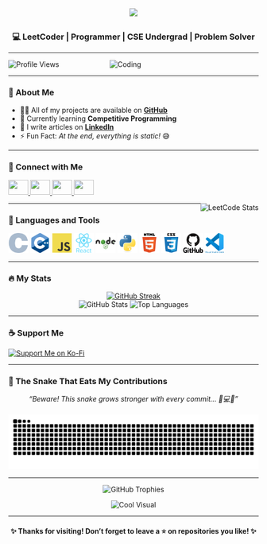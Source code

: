 <h1 align="center">
  <a href="https://git.io/typing-svg" target="_blank">
    <img src="https://readme-typing-svg.herokuapp.com?size=30&color=1A9AF7&center=true&vCenter=true&width=600&lines=Welcome+to+my+GitHub+Profile!;I'm+Manish+Kumar+Sah;A+Passionate+Programmer;I+❤️+Coding,+Math+and+Coffee;Let's+Build+Something+Awesome!">
  </a>
</h1>

<h3 align="center">💻 LeetCoder | Programmer | CSE Undergrad | Problem Solver</h3>

---

<img align="right" alt="Coding" width="300" src="https://camo.githubusercontent.com/2366b34bb903c09617990fb5fff4622f3e941349e846ddb7e73df872a9d21233/68747470733a2f2f63646e2e6472696262626c652e636f6d2f75736572732f3733303730332f73637265656e73686f74732f363538313234332f6176656e746f2e676966">

<p align="left">
  <img src="https://komarev.com/ghpvc/?username=manishkumar8312&label=Profile+Views&color=0e75b6&style=flat-square" alt="Profile Views"/>
</p>

---

### 🧠 About Me  

- 👨‍💻 All of my projects are available on [**GitHub**](https://github.com/manishkumar8312)  
- 🏅 Currently learning **Competitive Programming**  
- 📝 I write articles on [**LinkedIn**](https://www.linkedin.com/in/manish8312/)  
- ⚡ Fun Fact: *At the end, everything is static!* 😅  

---

### 🧩 Connect with Me  

<p align="left">
  <a href="https://www.linkedin.com/in/manish8312/" target="_blank">
    <img src="https://raw.githubusercontent.com/rahuldkjain/github-profile-readme-generator/master/src/images/icons/Social/linked-in-alt.svg" height="30" width="40" />
  </a>
  <a href="https://www.codechef.com/users/agile_door_14" target="_blank">
    <img src="https://cdn.jsdelivr.net/npm/simple-icons@3.1.0/icons/codechef.svg" height="30" width="40" />
  </a>
  <a href="https://leetcode.com/code_manish" target="_blank">
    <img src="https://raw.githubusercontent.com/rahuldkjain/github-profile-readme-generator/master/src/images/icons/Social/leet-code.svg" height="30" width="40" />
  </a>
  <a href="https://auth.geeksforgeeks.org/user/codeisfuvi4k" target="_blank">
    <img src="https://raw.githubusercontent.com/rahuldkjain/github-profile-readme-generator/master/src/images/icons/Social/geeks-for-geeks.svg" height="30" width="40" />
  </a>
</p>

<a href="https://leetcode.com/u/code_manish/" target="_blank">
  <img align="right" src="https://leetcard.jacoblin.cool/code_manish?hide=ranking&border=0&radius=21" alt="LeetCode Stats">
</a>

---

### 🧰 Languages and Tools  

<p align="left">
  <a href="https://www.cprogramming.com/" target="_blank"><img src="https://raw.githubusercontent.com/devicons/devicon/master/icons/c/c-original.svg" width="40" height="40" /></a>
  <a href="https://www.w3schools.com/cpp/" target="_blank"><img src="https://raw.githubusercontent.com/devicons/devicon/master/icons/cplusplus/cplusplus-original.svg" width="40" height="40" /></a>
  <a href="https://developer.mozilla.org/en-US/docs/Web/JavaScript" target="_blank"><img src="https://raw.githubusercontent.com/devicons/devicon/master/icons/javascript/javascript-original.svg" width="40" height="40" /></a>
  <a href="https://reactjs.org/" target="_blank"><img src="https://raw.githubusercontent.com/devicons/devicon/master/icons/react/react-original-wordmark.svg" width="40" height="40" /></a>
  <a href="https://nodejs.org" target="_blank"><img src="https://raw.githubusercontent.com/devicons/devicon/master/icons/nodejs/nodejs-original-wordmark.svg" width="40" height="40" /></a>
  <a href="https://www.python.org" target="_blank"><img src="https://raw.githubusercontent.com/devicons/devicon/master/icons/python/python-original.svg" width="40" height="40" /></a>
  <a href="https://www.w3.org/html/" target="_blank"><img src="https://raw.githubusercontent.com/devicons/devicon/master/icons/html5/html5-original-wordmark.svg" width="40" height="40" /></a>
  <a href="https://www.w3schools.com/css/" target="_blank"><img src="https://raw.githubusercontent.com/devicons/devicon/master/icons/css3/css3-original-wordmark.svg" width="40" height="40" /></a>
  <a href="https://github.com/" target="_blank"><img src="https://raw.githubusercontent.com/devicons/devicon/master/icons/github/github-original-wordmark.svg" width="40" height="40" /></a>
  <a href="https://code.visualstudio.com/" target="_blank"><img src="https://raw.githubusercontent.com/devicons/devicon/master/icons/vscode/vscode-original-wordmark.svg" width="40" height="40" /></a>
</p>

---

### 🔥 My Stats  

<div align="center">
  <a href="https://github.com/manishkumar8312">
    <img src="https://streak-stats.demolab.com?user=manishkumar8312&theme=dark&hide_border=true&border_radius=5" height="220" alt="GitHub Streak"/>
  </a>
</div>

<div align="center">
  <img src="https://github-readme-stats.vercel.app/api?username=manishkumar8312&show_icons=true&theme=dracula&count_private=true" height="150" alt="GitHub Stats"/>
  <img src="https://github-readme-stats.vercel.app/api/top-langs?username=manishkumar8312&layout=compact&theme=dracula" height="150" alt="Top Languages"/>
</div>

---

### ☕ Support Me  

<p>
  <a href="https://ko-fi.com/Manish">
    <img src="https://cdn.ko-fi.com/cdn/kofi3.png?v=3" height="50" width="210" alt="Support Me on Ko-Fi" />
  </a>
</p>

---

### 🐍 The Snake That Eats My Contributions  

<p align="center">
  <i>“Beware! This snake grows stronger with every commit... 🐍💻💪”</i><br><br>
  <picture>
    <source media="(prefers-color-scheme: dark)" srcset="https://github.com/manishkumar8312/snk/blob/output/github-contribution-grid-snake-dark.svg">
    <source media="(prefers-color-scheme: light)" srcset="https://github.com/manishkumar8312/snk/blob/output/github-contribution-grid-snake.svg">
    <img alt="github-snake" src="https://github.com/manishkumar8312/snk/blob/output/github-contribution-grid-snake.svg">
  </picture>
</p>

---

<p align="center">
  <img src="https://github-profile-trophy.vercel.app/?username=manishkumar8312&theme=darkhub&no-bg=true&no-frame=true&margin-w=15" alt="GitHub Trophies"/>
</p>

<p align="center">
  <img src="https://github.com/yashsiwach/yashsiwach/assets/112823140/1fe0731d-0d2b-4697-8134-c29c8494f381" width="600" alt="Cool Visual"/>
</p>

---

<h4 align="center">✨ Thanks for visiting! Don’t forget to leave a ⭐ on repositories you like! ✨</h4>
